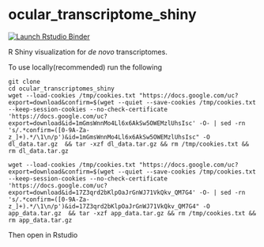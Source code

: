 # ocular_transcriptome_shiny

  <!-- badges: start -->
  [![Launch Rstudio Binder](http://mybinder.org/badge_logo.svg)](https://mybinder.org/v2/gh/vinay-swamy/ocular_transcriptomes_shiny/master?urlpath=shiny)
  <!-- badges: end -->

R Shiny visualization for *de novo* transcriptomes.

To use locally(recommended) run the following

```
git clone
cd ocular_transcriptomes_shiny
wget --load-cookies /tmp/cookies.txt "https://docs.google.com/uc?export=download&confirm=$(wget --quiet --save-cookies /tmp/cookies.txt --keep-session-cookies --no-check-certificate 'https://docs.google.com/uc?export=download&id=1mGmsWnnMo4Ll6x6AkSw5OWEMzlUhsIsc' -O- | sed -rn 's/.*confirm=([0-9A-Za-z_]+).*/\1\n/p')&id=1mGmsWnnMo4Ll6x6AkSw5OWEMzlUhsIsc" -O  dl_data.tar.gz  && tar -xzf dl_data.tar.gz && rm /tmp/cookies.txt && rm dl_data.tar.gz 

wget --load-cookies /tmp/cookies.txt "https://docs.google.com/uc?export=download&confirm=$(wget --quiet --save-cookies /tmp/cookies.txt --keep-session-cookies --no-check-certificate 'https://docs.google.com/uc?export=download&id=17Z3qrd2bKlpOaJrGnWJ71VkQkv_QM7G4' -O- | sed -rn 's/.*confirm=([0-9A-Za-z_]+).*/\1\n/p')&id=17Z3qrd2bKlpOaJrGnWJ71VkQkv_QM7G4" -O  app_data.tar.gz  && tar -xzf app_data.tar.gz && rm /tmp/cookies.txt && rm app_data.tar.gz 
```
Then open in Rstudio


